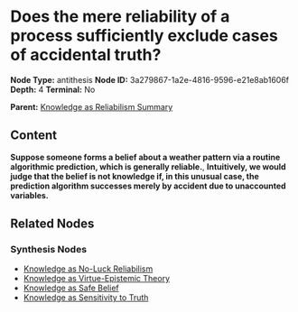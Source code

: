 # Does the mere reliability of a process sufficiently exclude cases of accidental truth?

**Node Type:** antithesis
**Node ID:** 3a279867-1a2e-4816-9596-e21e8ab1606f
**Depth:** 4
**Terminal:** No

**Parent:** [Knowledge as Reliabilism Summary](knowledge-as-reliabilism-summary-synthesis-a7e81b0d-a6ef-4f1a-9e2e-57947617f9ab.md)

## Content

**Suppose someone forms a belief about a weather pattern via a routine algorithmic prediction, which is generally reliable.**, **Intuitively, we would judge that the belief is not knowledge if, in this unusual case, the prediction algorithm successes merely by accident due to unaccounted variables.**

## Related Nodes

### Synthesis Nodes

- [Knowledge as No-Luck Reliabilism](knowledge-as-no-luck-reliabilism-synthesis-57bd6c5d-394a-4990-8208-d98cc072dbb0.md)
- [Knowledge as Virtue-Epistemic Theory](knowledge-as-virtue-epistemic-theory-synthesis-0bcdc8af-2243-4d83-a861-598cdafafe52.md)
- [Knowledge as Safe Belief](knowledge-as-safe-belief-synthesis-39f49c4f-5278-4588-a8ff-1f23ec6c56ad.md)
- [Knowledge as Sensitivity to Truth](knowledge-as-sensitivity-to-truth-synthesis-a7d7ba04-7f78-416b-af06-33d758911ea5.md)
